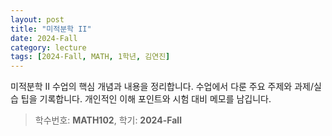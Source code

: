 ```yaml
---
layout: post
title: "미적분학 II"
date: 2024-Fall
category: lecture
tags: [2024-Fall, MATH, 1학년, 김연진]
---
```

미적분학 II 수업의 핵심 개념과 내용을 정리합니다.
수업에서 다룬 주요 주제와 과제/실습 팁을 기록합니다.
개인적인 이해 포인트와 시험 대비 메모를 남깁니다.

> 학수번호: **MATH102**, 학기: **2024-Fall**
